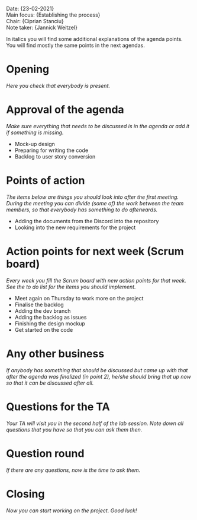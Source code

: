 
Date:           {23-02-2021}\
Main focus:     {Establishing the process}\
Chair:          {Ciprian Stanciu}\
Note taker:     {Jannick Weitzel}

In italics you will find some additional explanations of the agenda points. You will find mostly the same points in the next agendas.

# Opening
*Here you check that everybody is present.*

# Approval of the agenda
*Make sure everything that needs to be discussed is in the agenda or add it if something is missing.*

- Mock-up design
- Preparing for writing the code
- Backlog to user story conversion


# Points of action
*The items below are things you should look into after the first meeting. During the meeting you can divide (some of) the work between the team members, so that everybody has something to do afterwards.*

- Adding the documents from the Discord into the repository
- Looking into the new requirements for the project

# Action points for next week (Scrum board)
*Every week you fill the Scrum board with new action points for that week. See the to do list for the items you should implement.*

- Meet again on Thursday to work more on the project
- Finalise the backlog
- Adding the dev branch
- Adding the backlog as issues
- Finishing the design mockup
- Get started on the code

# Any other business
*If anybody has something that should be discussed but came up with that after the agenda was finalized (in point 2), he/she should bring that up now so that it can be discussed after all.*

# Questions for the TA
*Your TA will visit you in the second half of the lab session. Note down all questions that you have so that you can ask them then.*



# Question round
*If there are any questions, now is the time to ask them.*

# Closing
*Now you can start working on the project. Good luck!*
